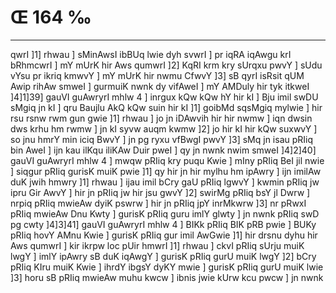 # Œ 164 ‰
---
qwrI ]1] rhwau ] sMinAwsI ibBUq lwie dyh svwrI ] pr iqRA iqAwgu
krI bRhmcwrI ] mY mUrK hir Aws qumwrI ]2] KqRI krm kry sUrqxu pwvY
] sUdu vYsu pr ikriq kmwvY ] mY mUrK hir nwmu CfwvY ]3] sB qyrI isRsit
qUM Awip rihAw smweI ] gurmuiK nwnk dy vifAweI ] mY AMDuly hir tyk
itkweI ]4]1]39] gauVI guAwryrI mhlw 4 ] inrgux kQw kQw hY hir
kI ] Bju imil swDU sMgiq jn kI ] qru Baujlu AkQ kQw suin hir kI
]1] goibMd sqsMgiq mylwie ] hir rsu rsnw rwm gun gwie ]1] rhwau ]
jo jn iDAwvih hir hir nwmw ] iqn dwsin dws krhu hm rwmw ] jn kI
syvw auqm kwmw ]2] jo hir kI hir kQw suxwvY ] so jnu hmrY min iciq
BwvY ] jn pg ryxu vfBwgI pwvY ]3] sMq jn isau pRIiq bin AweI ] ijn
kau ilKqu iliKAw Duir pweI ] qy jn nwnk nwim smweI ]4]2]40]
gauVI guAwryrI mhlw 4 ] mwqw pRIiq kry puqu Kwie ] mIny pRIiq BeI jil
nwie ] siqgur pRIiq gurisK muiK pwie ]1] qy hir jn hir mylhu hm
ipAwry ] ijn imilAw duK jwih hmwry ]1] rhwau ] ijau imil bCry gaU
pRIiq lgwvY ] kwmin pRIiq jw ipru Gir AwvY ] hir jn pRIiq jw hir jsu
gwvY ]2] swirMg pRIiq bsY jl Dwrw ] nrpiq pRIiq mwieAw dyiK pswrw ]
hir jn pRIiq jpY inrMkwrw ]3] nr pRwxI pRIiq mwieAw Dnu Kwty ] gurisK
pRIiq guru imlY glwty ] jn nwnk pRIiq swD pg cwty ]4]3]41] gauVI
guAwryrI mhlw 4 ] BIKk pRIiq BIK pRB pwie ] BUKy pRIiq hovY AMnu Kwie ]
gurisK pRIiq gur imil AwGwie ]1] hir drsnu dyhu hir Aws qumwrI ]
kir ikrpw loc pUir hmwrI ]1] rhwau ] ckvI pRIiq sUrju muiK lwgY ]
imlY ipAwry sB duK iqAwgY ] gurisK pRIiq gurU muiK lwgY ]2] bCry pRIiq
KIru muiK Kwie ] ihrdY ibgsY dyKY mwie ] gurisK pRIiq gurU muiK lwie
]3] horu sB pRIiq mwieAw muhu kwcw ] ibnis jwie kUrw kcu pwcw ] jn
nwnk
####
